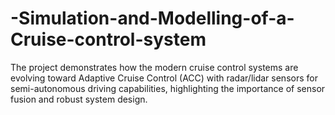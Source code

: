 # -Simulation-and-Modelling-of-a-Cruise-control-system
The project demonstrates how the modern cruise control systems are evolving toward Adaptive Cruise Control (ACC) with radar/lidar sensors for semi-autonomous driving capabilities, highlighting the importance of sensor fusion and robust system design.
